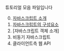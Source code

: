 튜토리얼 모음 파일입니다

0. [자바스크립트 소개](./introduce)
1. [자바스크립트의 구성요소](./components)
2. [자바스크립트 객체 소개]
3. 비동기 자바스크립트
4. 클라이언트측 웹 API
